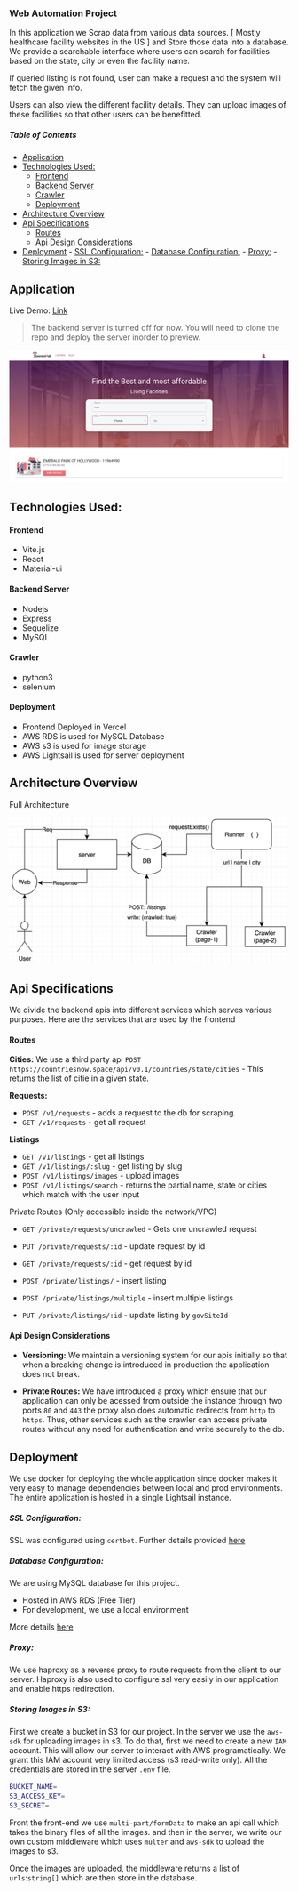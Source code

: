 ### Web Automation Project

In this application we Scrap data from various data sources. [ Mostly healthcare facility websites in the US ] and Store those data into a database. We provide a searchable interface where users can search for facilities based on the state, city or even the facility name.

If queried listing is not found, user can make a request and the system will fetch the given info.

Users can also view the different facility details. They can upload images of these facilities so that other users can be benefitted.

##### Table of Contents

- [Application](#application)
- [Technologies Used:](#technologies-used)
    - [Frontend](#frontend)
    - [Backend Server](#backend-server)
    - [Crawler](#crawler)
    - [Deployment](#deployment)
- [Architecture Overview](#architecture-overview)
- [Api Specifications](#api-specifications)
    - [Routes](#routes)
    - [Api Design Considerations](#api-design-considerations)
- [Deployment](#deployment-1)
      - [SSL Configuration:](#ssl-configuration)
      - [Database Configuration:](#database-configuration)
      - [Proxy:](#proxy)
      - [Storing Images in S3:](#storing-images-in-s3)

## Application

Live Demo: [Link](https://react-mui-search.vercel.app/)

> The backend server is turned off for now. You will need to clone the repo and deploy the server inorder to preview.


![Website](documentation/diagrams/web-page-1.png?raw=true 'Website')

## Technologies Used:

#### Frontend

- Vite.js
- React
- Material-ui

#### Backend Server

- Nodejs
- Express
- Sequelize
- MySQL

#### Crawler

- python3
- selenium

#### Deployment

- Frontend Deployed in Vercel
- AWS RDS is used for MySQL Database
- AWS s3 is used for image storage
- AWS Lightsail is used for server deployment

## Architecture Overview

Full Architecture

![Crawler](documentation/diagrams/backend-architecture.png?raw=true 'Crawler Architecture')

## Api Specifications

We divide the backend apis into different services which serves various purposes. Here are the services that are used by the frontend

#### Routes

**Cities:**
We use a third party api `POST https://countriesnow.space/api/v0.1/countries/state/cities` - This returns the list of citie in a given state.

**Requests:**

- `POST /v1/requests` - adds a request to the db for scraping.
- `GET /v1/requests` - get all request

**Listings**

- `GET /v1/listings` - get all listings
- `GET /v1/listings/:slug` - get listing by slug
- `POST /v1/listings/images` - upload images
- `POST /v1/listings/search` - returns the partial name, state or cities which match with the user input

Private Routes (Only accessible inside the network/VPC)

- `GET /private/requests/uncrawled` - Gets one uncrawled request
- `PUT /private/requests/:id` - update request by id
- `GET /private/requests/:id` - get request by id

- `POST /private/listings/` - insert listing
- `POST /private/listings/multiple` - insert multiple listings
- `PUT /private/listings/:id` - update listing by `govSiteId`

#### Api Design Considerations

- **Versioning:** We maintain a versioning system for our apis initially so that when a breaking change is introduced in production the application does not break.

- **Private Routes:** We have introduced a proxy which ensure that our application can only be acessed from outside the instance through two ports `80` and `443` the proxy also does automatic redirects from `http` to `https`. Thus, other services such as the crawler can access private routes without any need for authentication and write securely to the db.

## Deployment

We use docker for deploying the whole application since docker makes it very easy to manage dependencies between local and prod environments. The entire application is hosted in a single Lightsail instance.

##### SSL Configuration:

SSL was configured using `certbot`. Further details provided [here](/documentation/ssl-config.md)

##### Database Configuration:

We are using MySQL database for this project.

- Hosted in AWS RDS (Free Tier)
- For development, we use a local environment

More details [here](/documentation/database-config.md)

##### Proxy:

We use haproxy as a reverse proxy to route requests from the client to our server. Haproxy is also used to configure ssl very easily in our application and enable https redirection.

##### Storing Images in S3:

First we create a bucket in S3 for our project. In the server we use the `aws-sdk` for uploading images in s3. To do that, first we need to create a new `IAM` account. This will allow our server to interact with AWS programatically. We grant this IAM account very limited access (s3 read-write only). All the credentials are stored in the server `.env` file.

```bash
BUCKET_NAME=
S3_ACCESS_KEY=
S3_SECRET=
```

Front the front-end we use `multi-part/formData` to make an api call which takes the binary files of all the images. and then in the server, we write our own custom middleware which uses `multer` and `aws-sdk` to upload the images to s3.

Once the images are uploaded, the middleware returns a list of `urls`:`string[]` which are then store in the database.
